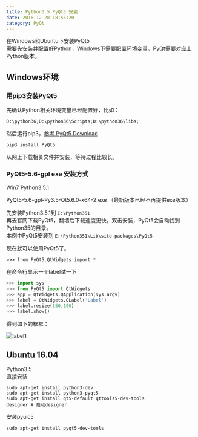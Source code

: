 ```yaml
---
title: Python3.5 PyQt5 安装
date: 2016-12-28 18:55:20
category: PyQt
---
```


在Windows和Ubuntu下安装PyQt5  
需要先安装并配置好Python，Windows下需要配置环境变量。PyQt需要对应上Python版本。

## Windows环境
### 用pip3安装PyQt5
先确认Python相关环境变量已经配置好，比如：
```
D:\python36;D:\python36\Scripts;D:\python36\libs;
```
然后运行pip3，[参考 PyQt5 Download](https://riverbankcomputing.com/software/pyqt/download5)
```
pip3 install PyQt5
```
从网上下载相关文件并安装，等待过程比较长。

### PyQt5-5.6-gpl exe 安装方式
Win7  Python3.5.1

PyQt5-5.6-gpl-Py3.5-Qt5.6.0-x64-2.exe  （最新版本已经不再提供exe版本）

先安装Python3.5.1到 `E:\Python351`  
再去官网下载PyQt5，翻墙后下载速度更快。双击安装，PyQt5会自动找到Python35的目录。  
本例中PyQt5安装到 `E:\Python351\Lib\site-packages\PyQt5`

现在就可以使用PyQt5了。

`>>> from PyQt5.QtWidgets import *`

在命令行显示一个label试一下

```python
>>> import sys
>>> from PyQt5 import QtWidgets
>>> app = QtWidgets.QApplication(sys.argv)
>>> label = QtWidgets.QLabel('Label')
>>> label.resize(150,100)
>>> label.show()
```

得到如下的框框：

![label1](https://raw.githubusercontent.com/RustFisher/RustNotes/master/PyQt_note/res/label_1.png)

## Ubuntu 16.04
Python3.5  
直接安装
```
sudo apt-get install python3-dev
sudo apt-get install python3-pyqt5
sudo apt-get install qt5-default qttools5-dev-tools
designer # 启动designer
```

安装pyuic5
```
sudo apt-get install pyqt5-dev-tools
```
